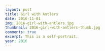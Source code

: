 ```yaml
---
layout: post
title: Girl with Antlers
date: 2016-11-01
img: 2016-girl-with-antlers.jpg
thumbnail: 2016-girl-with-antlers-thumb.jpg
comments: true
excerpt: This is a self-portrait.
year: 2016
---
```

